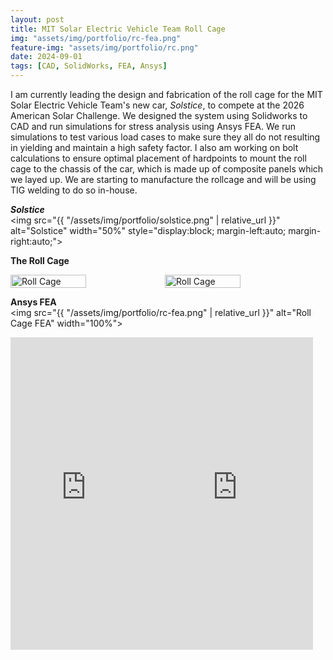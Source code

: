 ```yaml
---
layout: post
title: MIT Solar Electric Vehicle Team Roll Cage
img: "assets/img/portfolio/rc-fea.png"
feature-img: "assets/img/portfolio/rc.png"
date: 2024-09-01
tags: [CAD, SolidWorks, FEA, Ansys]
---
```


I am currently leading the design and fabrication of the roll cage for the MIT Solar Electric Vehicle Team's new car, _Solstice_, to compete at the 2026 American Solar Challenge. We designed the system using Solidworks to CAD and run simulations for stress analysis using Ansys FEA. We run simulations to test various load cases to make sure they all do not resulting in yielding and maintain a high safety factor. I also am working on bolt calculations to ensure optimal placement of hardpoints to mount the roll cage to the chassis of the car, which is made up of composite panels which we layed up. We are starting to manufacture the rollcage and will be using TIG welding to do so in-house.

**_Solstice_**  
<img src="{{ "/assets/img/portfolio/solstice.png" | relative_url }}"
     alt="Solstice"
     width="50%"
     style="display:block; margin-left:auto; margin-right:auto;">
     
**The Roll Cage**  
<div style="display: flex;">
    <img src="{{ "/assets/img/portfolio/rc.png" | relative_url }}" alt="Roll Cage" style="width: 49%;">
    <img src="{{ "/assets/img/portfolio/solstice-inside.png" | relative_url }}" alt="Roll Cage" style="width: 49%;">
</div>


**Ansys FEA**  
<img src="{{ "/assets/img/portfolio/rc-fea.png" | relative_url }}" alt="Roll Cage FEA" width="100%">

<iframe width="48%" height="500"
        src="https://www.youtube.com/embed/Yhg5BniK5aU?mute=1"
        title="YouTube video player"
        frameborder="0"
        allowfullscreen></iframe><iframe width="48%" height="500"
        src="https://www.youtube.com/embed/7fqz2cTJykw?mute=1"
        title="YouTube video player"
        frameborder="0"
        allowfullscreen></iframe>
